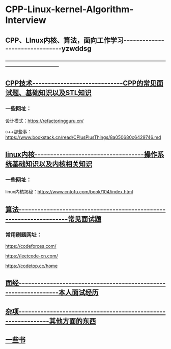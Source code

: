 # CPP-Linux-kernel-Algorithm-Interview

## CPP、LInux内核、算法，面向工作学习-------------------------------yzwddsg

————————————————————————————————————————————————

## [CPP技术-----------------------------CPP的常见面试题、基础知识以及STL知识](CPP技术/)

### 一些网址：

设计模式：https://refactoringguru.cn/

c++那些事：https://www.bookstack.cn/read/CPlusPlusThings/8a050680c6429746.md

## [linux内核-----------------------------------操作系统基础知识以及内核相关知识](linux内核)

### 一些网址：

linux内核揭秘：https://www.cntofu.com/book/104/index.html

## [算法-------------------------------------------------------------------常见面试题](算法)

### 常用刷题网址：

https://codeforces.com/

https://leetcode-cn.com/

https://codetop.cc/home

## [面经----------------------------------------------------------------本人面试经历](面经)

## [杂项-------------------------------------------------------------其他方面的东西](杂项)

## [一些书](一些书)
